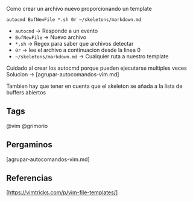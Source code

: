 Como crear un archivo nuevo proporcionando un template

`autocmd BufNewFile *.sh 0r ~/skeletons/markdown.md`

* `autocmd` -> Responde a un evento
* `BufNewFile` -> Nuevo archivo
* `*.sh` -> Regex para saber que archivos detectar
* `0r` -> lee el archivo a continuacion desde la linea 0
* `~/skeletons/markdown.md` -> Cualquier ruta a nuestro template 

Cuidado al crear los autocmd porque pueden ejecutarse multiples veces
Solucion -> [agrupar-autocomandos-vim.md]

Tambien hay que tener en cuenta que el skeleton se añada a la lista de buffers abiertos

## Tags
@vim @grimorio

## Pergaminos
[agrupar-autocomandos-vim.md]

## Referencias
[https://vimtricks.com/p/vim-file-templates/]

